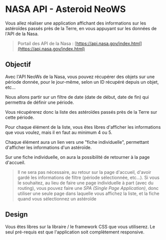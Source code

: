 # NASA API - Asteroid NeoWS

Vous allez réaliser une application affichant des informations sur les astéroïdes passés près de la Terre, en vous appuyant sur les données de l'API de la Nasa.

>Portail des API de la Nasa : [https://api.nasa.gov/index.html](https://api.nasa.gov/index.html)

## Objectif

Avec l'API NeoWs de la Nasa, vous pouvez récupérer des objets sur une période donnée, pour le jour-même, selon un ID récupéré depuis un objet, etc...

Nous allons partir sur un filtre de date (date de début, date de fin) qui permettra de définir une période.

Vous récupérerez donc la liste des astéroïdes passés près de la Terre sur cette période.

Pour chaque élément de la liste, vous êtes libres d'afficher les informations que vous voulez, mais il en faut au minimum 4 ou 5.

Chaque élément aura un lien vers une "fiche individuelle", permettant d'afficher les informations d'un astéroïde.

Sur une fiche individuelle, on aura la possibilité de retourner à la page d'accueil.

>Il ne sera pas nécessaire, au retour sur la page d'accueil, d'avoir gardé les informations de filtre (période sélectionnée, etc...). Si vous le souhaitez, au lieu de faire une page individuelle à part (avec du routing), vous pouvez faire une *SPA (Single Page Application)*, donc utiliser une seule page dans laquelle vous affichez la liste, et la fiche quand vous sélectionnez un astéroïde

## Design

Vous êtes libres sur la libraire / le framework CSS que vous utiliserez. Le seul pré-requis est que l'application soit complètement responsive.
